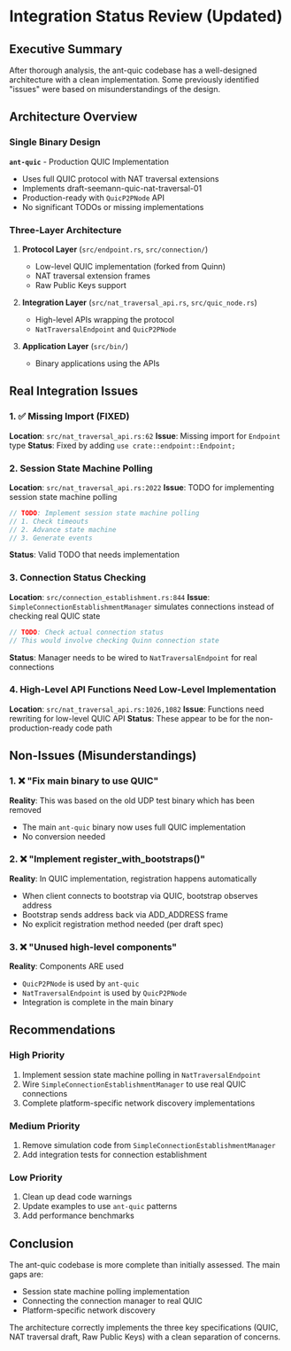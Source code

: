 # Integration Status Review (Updated)

## Executive Summary

After thorough analysis, the ant-quic codebase has a well-designed architecture with a clean implementation. Some previously identified "issues" were based on misunderstandings of the design.

## Architecture Overview

### Single Binary Design

**`ant-quic`** - Production QUIC Implementation
- Uses full QUIC protocol with NAT traversal extensions
- Implements draft-seemann-quic-nat-traversal-01
- Production-ready with `QuicP2PNode` API
- No significant TODOs or missing implementations

### Three-Layer Architecture

1. **Protocol Layer** (`src/endpoint.rs`, `src/connection/`)
   - Low-level QUIC implementation (forked from Quinn)
   - NAT traversal extension frames
   - Raw Public Keys support

2. **Integration Layer** (`src/nat_traversal_api.rs`, `src/quic_node.rs`)
   - High-level APIs wrapping the protocol
   - `NatTraversalEndpoint` and `QuicP2PNode`

3. **Application Layer** (`src/bin/`)
   - Binary applications using the APIs

## Real Integration Issues

### 1. ✅ Missing Import (FIXED)
**Location**: `src/nat_traversal_api.rs:62`
**Issue**: Missing import for `Endpoint` type
**Status**: Fixed by adding `use crate::endpoint::Endpoint;`

### 2. Session State Machine Polling
**Location**: `src/nat_traversal_api.rs:2022`
**Issue**: TODO for implementing session state machine polling
```rust
// TODO: Implement session state machine polling
// 1. Check timeouts
// 2. Advance state machine
// 3. Generate events
```
**Status**: Valid TODO that needs implementation

### 3. Connection Status Checking
**Location**: `src/connection_establishment.rs:844`
**Issue**: `SimpleConnectionEstablishmentManager` simulates connections instead of checking real QUIC state
```rust
// TODO: Check actual connection status
// This would involve checking Quinn connection state
```
**Status**: Manager needs to be wired to `NatTraversalEndpoint` for real connections

### 4. High-Level API Functions Need Low-Level Implementation
**Location**: `src/nat_traversal_api.rs:1026,1082`
**Issue**: Functions need rewriting for low-level QUIC API
**Status**: These appear to be for the non-production-ready code path

## Non-Issues (Misunderstandings)

### 1. ❌ "Fix main binary to use QUIC"
**Reality**: This was based on the old UDP test binary which has been removed
- The main `ant-quic` binary now uses full QUIC implementation
- No conversion needed

### 2. ❌ "Implement register_with_bootstraps()"
**Reality**: In QUIC implementation, registration happens automatically
- When client connects to bootstrap via QUIC, bootstrap observes address
- Bootstrap sends address back via ADD_ADDRESS frame
- No explicit registration method needed (per draft spec)

### 3. ❌ "Unused high-level components"
**Reality**: Components ARE used
- `QuicP2PNode` is used by `ant-quic`
- `NatTraversalEndpoint` is used by `QuicP2PNode`
- Integration is complete in the main binary

## Recommendations

### High Priority
1. Implement session state machine polling in `NatTraversalEndpoint`
2. Wire `SimpleConnectionEstablishmentManager` to use real QUIC connections
3. Complete platform-specific network discovery implementations

### Medium Priority
1. Remove simulation code from `SimpleConnectionEstablishmentManager`
2. Add integration tests for connection establishment

### Low Priority
1. Clean up dead code warnings
2. Update examples to use `ant-quic` patterns
3. Add performance benchmarks

## Conclusion

The ant-quic codebase is more complete than initially assessed. The main gaps are:
- Session state machine polling implementation
- Connecting the connection manager to real QUIC
- Platform-specific network discovery

The architecture correctly implements the three key specifications (QUIC, NAT traversal draft, Raw Public Keys) with a clean separation of concerns.